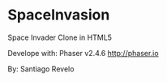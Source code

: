 # SpaceInvasion
Space Invader Clone in HTML5

Develope with: Phaser v2.4.6
http://phaser.io

By: Santiago Revelo
